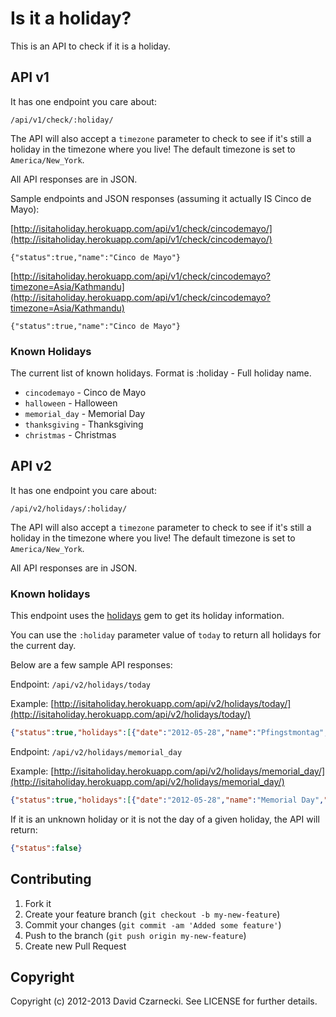 # Is it a holiday?

This is an API to check if it is a holiday.

## API v1

It has one endpoint you care about:

```
/api/v1/check/:holiday/
```

The API will also accept a `timezone` parameter to check to see if 
it's still a holiday in the timezone where you live! The default 
timezone is set to `America/New_York`.

All API responses are in JSON.

Sample endpoints and JSON responses (assuming it actually IS Cinco de Mayo):

[http://isitaholiday.herokuapp.com/api/v1/check/cincodemayo/](http://isitaholiday.herokuapp.com/api/v1/check/cincodemayo/)

```
{"status":true,"name":"Cinco de Mayo"}
```

[http://isitaholiday.herokuapp.com/api/v1/check/cincodemayo?timezone=Asia/Kathmandu](http://isitaholiday.herokuapp.com/api/v1/check/cincodemayo?timezone=Asia/Kathmandu)

```
{"status":true,"name":"Cinco de Mayo"}
```

### Known Holidays

The current list of known holidays. Format is :holiday - Full holiday name.

* `cincodemayo` - Cinco de Mayo
* `halloween` - Halloween
* `memorial_day` - Memorial Day
* `thanksgiving` - Thanksgiving
* `christmas` - Christmas 

## API v2

It has one endpoint you care about:

```
/api/v2/holidays/:holiday/
```

The API will also accept a `timezone` parameter to check to see if 
it's still a holiday in the timezone where you live! The default 
timezone is set to `America/New_York`.

All API responses are in JSON.

### Known holidays

This endpoint uses the [holidays](https://github.com/alexdunae/holidays) gem 
to get its holiday information. 

You can use the `:holiday` parameter value of `today` to return all holidays 
for the current day. 

Below are a few sample API responses:

Endpoint: `/api/v2/holidays/today`

Example: [http://isitaholiday.herokuapp.com/api/v2/holidays/today/](http://isitaholiday.herokuapp.com/api/v2/holidays/today/)

```json
{"status":true,"holidays":[{"date":"2012-05-28","name":"Pfingstmontag","regions":["at","de","li"]},{"date":"2012-05-28","name":"2. Pinsedag","regions":["dk"]},{"date":"2012-05-28","name":"Lundi de Pentecôte","regions":["fr"]},{"date":"2012-05-28","name":"Annar í hvítasunnu","regions":["is"]},{"date":"2012-05-28","name":"Pinksteren","regions":["nl"]},{"date":"2012-05-28","name":"2. pinsedag","regions":["no"]},{"date":"2012-05-28","name":"Bank Holiday","regions":["gb"]},{"date":"2012-05-28","name":"Memorial Day","regions":["us","nyse","ups"]}]}
```

Endpoint: `/api/v2/holidays/memorial_day`

Example: [http://isitaholiday.herokuapp.com/api/v2/holidays/memorial_day/](http://isitaholiday.herokuapp.com/api/v2/holidays/memorial_day/)

```json
{"status":true,"holidays":[{"date":"2012-05-28","name":"Memorial Day","regions":["us","nyse","ups"]}]}
```

If it is an unknown holiday or it is not the day of a given holiday, the API will return:

```json
{"status":false}
```

## Contributing

1. Fork it
2. Create your feature branch (`git checkout -b my-new-feature`)
3. Commit your changes (`git commit -am 'Added some feature'`)
4. Push to the branch (`git push origin my-new-feature`)
5. Create new Pull Request

## Copyright

Copyright (c) 2012-2013 David Czarnecki. See LICENSE for further details.